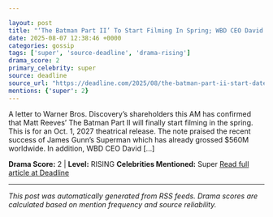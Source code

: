 ```yaml
---

layout: post
title: "‘The Batman Part II’ To Start Filming In Spring; WBD CEO David Zaslav Confirms James Gunn Writing Next Movie In “Super Family”"
date: 2025-08-07 12:38:46 +0000
categories: gossip
tags: ['super', 'source-deadline', 'drama-rising']
drama_score: 2
primary_celebrity: super
source: deadline
source_url: "https://deadline.com/2025/08/the-batman-part-ii-start-date-superman-sequel-1236480458/"
mentions: {'super': 2}
---
```


A letter to Warner Bros. Discovery’s shareholders this AM has confirmed that Matt Reeves’ The Batman Part II will finally start filming in the spring. This is for an Oct. 1, 2027 theatrical release. The note praised the recent success of James Gunn’s Superman which has already grossed $560M worldwide. In addition, WBD CEO David […]

**Drama Score:** 2 | **Level:** RISING **Celebrities Mentioned:** Super [Read full article at Deadline](https://deadline.com/2025/08/the-batman-part-ii-start-date-superman-sequel-1236480458/)

---

*This post was automatically generated from RSS feeds. Drama scores are calculated based on mention frequency and source reliability.*